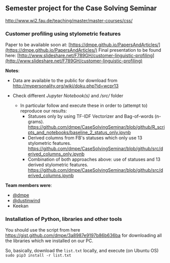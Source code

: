 ## Semester project for the Case Solving Seminar
<http://www.wi2.fau.de/teaching/master/master-courses/css/>

### Customer profiling using stylometric features

Paper to be available soon at: [https://dmpe.github.io/PapersAndArticles/](https://dmpe.github.io/PapersAndArticles/)
Final presentation to be found here: [http://www.slideshare.net/F789GH/customer-linguistic-profiling](http://www.slideshare.net/F789GH/customer-linguistic-profiling)

**Notes**:
* Data are available to the public for download from <http://mypersonality.org/wiki/doku.php?id=wcpr13>

* Check different *Jupyter Notebook(s)* and */src/* folder
	* In particular follow and execute these in order to (attempt to) reproduce our results:
		* Statuses only by using TF-IDF Vectorizer and Bag-of-words (n-grams). <https://github.com/dmpe/CaseSolvingSeminar/blob/github/R_scripts_and_notebooks/baseline_2_status_only.ipynb>
		* Derived columns from FB's statuses which only use 13 stylometric features. <https://github.com/dmpe/CaseSolvingSeminar/blob/github/src/derived_columns_only.ipynb>
		* Combination of both approaches above: use of statuses and 13 derived stylometric features. <https://github.com/dmpe/CaseSolvingSeminar/blob/github/src/derived_columns.ipynb>

**Team members were**:

* [@dmpe](https://github.com/dmpe)
* [@dustinwind](https://github.com/dustywind)
* Keekan

### Installation of Python, libraries and other tools

You should use the script from here <https://gist.github.com/dmpe/3a8987e9197b86b636ba> for downloading all the libraries which we installed on our PC. 

So, basically, download the `list.txt` locally, and execute (on Ubuntu OS) `sudo pip3 install -r list.txt`
